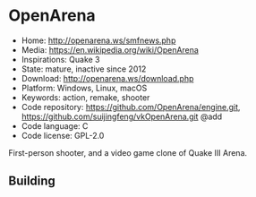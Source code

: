 # OpenArena

- Home: http://openarena.ws/smfnews.php
- Media: https://en.wikipedia.org/wiki/OpenArena
- Inspirations: Quake 3
- State: mature, inactive since 2012
- Download: http://openarena.ws/download.php
- Platform: Windows, Linux, macOS
- Keywords: action, remake, shooter
- Code repository: https://github.com/OpenArena/engine.git, https://github.com/suijingfeng/vkOpenArena.git @add
- Code language: C
- Code license: GPL-2.0

First-person shooter, and a video game clone of Quake III Arena.

## Building



